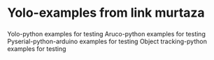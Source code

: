 # Yolo-examples from link murtaza
###
Yolo-python examples for testing
Aruco-python examples for testing
Pyserial-python-arduino examples for testing
Object tracking-python examples for testing


